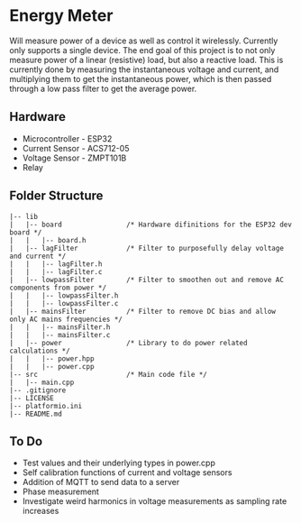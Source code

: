 # Energy Meter #
Will measure power of a device as well as control it wirelessly. Currently only supports a single device. The end goal of this project is to not only measure power of a linear (resistive) load, but also a reactive load. This is currently done by measuring the instantaneous voltage and current, and multiplying them to get the instantaneous power, which is then passed through a low pass filter to get the average power. 

## Hardware ##
* Microcontroller - ESP32
* Current Sensor - ACS712-05
* Voltage Sensor - ZMPT101B
* Relay

## Folder Structure ##
```
|-- lib
|   |-- board                /* Hardware difinitions for the ESP32 dev board */
|   |   |-- board.h
|   |-- lagFilter            /* Filter to purposefully delay voltage and current */
|   |   |-- lagFilter.h
|   |   |-- lagFilter.c
|   |-- lowpassFilter        /* Filter to smoothen out and remove AC components from power */   
|   |   |-- lowpassFilter.h
|   |   |-- lowpassFilter.c
|   |-- mainsFilter          /* Filter to remove DC bias and allow only AC mains frequencies */
|   |   |-- mainsFilter.h
|   |   |-- mainsFilter.c
|   |-- power                /* Library to do power related calculations */
|   |   |-- power.hpp
|   |   |-- power.cpp
|-- src                      /* Main code file */
|   |-- main.cpp
|-- .gitignore
|-- LICENSE
|-- platformio.ini
|-- README.md
```
## To Do ##
* Test values and their underlying types in power.cpp
* Self calibration functions of current and voltage sensors
* Addition of MQTT to send data to a server
* Phase measurement
* Investigate weird harmonics in voltage measurements as sampling rate increases